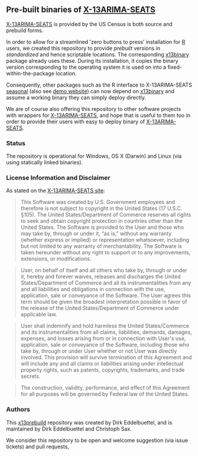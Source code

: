 ## Pre-built binaries of [X-13ARIMA-SEATS](https://www.census.gov/srd/www/x13as/)

[X-13ARIMA-SEATS](https://www.census.gov/srd/www/x13as/) is provided by the
US Census is both source and prebuild forms.

In order to allow for a streamlined 'zero buttons to press' installation for
[R](http://www.r-project.org) users, we created this repository to provide
_prebuilt_ versions in _standardized_ and hence scriptable locations. The
corresponding [x13binary](https://github.com/x13org/x13binary) package
already uses these.  During its installation, it copies the binary version
corresponding to the operating system it is used on into a
fixed-within-the-package location.

Consequently, other packages such as the R interface to X-13ARIMA-SEATS
[seasonal](https://github.com/christophsax/seasonal) (also see [demo website](http://www.seasonal.website/))
can now depend on [x13binary](https://github.com/x13org/x13binary) and assume
a working binary they can simply deploy directly.

We are of course also offering this repository to other software projects
with wrappers for [X-13ARIMA-SEATS](https://www.census.gov/srd/www/x13as/),
and hope that is useful to them too in order to provide their users with easy
to deploy binary of [X-13ARIMA-SEATS](https://www.census.gov/srd/www/x13as/).

### Status

The repository is operational for Windows, OS X (Darwin) and Linux (via using
statically linked binaries).

### License Information and Disclaimer

As stated on the [X-13ARIMA-SEATS site](https://www.census.gov/srd/www/x13as/):

> This Software was created by U.S. Government employees and therefore is not
> subject to copyright in the United States (17 U.S.C. §105). The United
> States/Department of Commerce reserves all rights to seek and obtain
> copyright protection in countries other than the United States. The
> Software is provided to the User and those who may take by, through or
> under it, “as is,” without any warranty (whether express or implied) or
> representation whatsoever, including but not limited to any warranty of
> merchantability. The Software is taken hereunder without any right to
> support or to any improvements, extensions, or modifications.

> User, on behalf of itself and all others who take by, through or under it,
> hereby and forever waives, releases and discharges the United
> States/Department of Commerce and all its instrumentalities from any and
> all liabilities and obligations in connection with the use, application,
> sale or conveyance of the Software. The User agrees this term should be
> given the broadest interpretation possible in favor of the release of the
> United States/Department of Commerce under applicable law.

> User shall indemnify and hold harmless the United States/Commerce and its
> instrumentalities from all claims, liabilities, demands, damages, expenses,
> and losses arising from or in connection with User's use, application, sale
> or conveyance of the Software, including those who take by, through or
> under User whether or not User was directly involved. This provision will
> survive termination of this Agreement and will include any and all claims
> or liabilities arising under intellectual property rights, such as patents,
> copyrights, trademarks, and trade secrets.

> The construction, validity, performance, and effect of this Agreement for
> all purposes will be governed by Federal law of the United States.

### Authors

This [x13prebuild](https://github.com/x13org/x13prebuilt) repository was
created by Dirk Eddelbuettel, and is maintained by Dirk Eddelbuettel
and Christoph Sax.

We consider this repository to be open and welcome suggestion (via issue
tickets) and pull requests,


